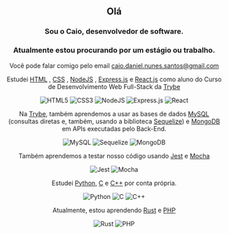 <div align="center">
          
## Olá

### Sou o Caio, desenvolvedor de software.

### Atualmente estou procurando por um estágio ou trabalho.

Você pode falar comigo pelo email caio.daniel.nunes.santos@gmail.com

Estudei [HTML](https://developer.mozilla.org/en-US/docs/Web/HTML)
, [CSS](https://developer.mozilla.org/en-US/docs/Web/CSS)
, [NodeJS](https://nodejs.org/) 
, [Express.js](https://expressjs.com/)
e  [React.js](https://reactjs.org/)
como aluno do Curso de Desenvolvimento Web Full-Stack da
[Trybe](https://www.credential.net/profile/caiodanielnunessantos488633/wallet)
     
![HTML5](https://img.shields.io/badge/html5-%23E34F26.svg?style=for-the-badge&logo=html5&logoColor=white)
![CSS3](https://img.shields.io/badge/css3-%231572B6.svg?style=for-the-badge&logo=css3&logoColor=white)
![NodeJS](https://img.shields.io/badge/node.js-6DA55F?style=for-the-badge&logo=node.js&logoColor=white)
![Express.js](https://img.shields.io/badge/express.js-%23404d59.svg?style=for-the-badge&logo=express&logoColor=%2361DAFB)
![React](https://img.shields.io/badge/react-%2320232a.svg?style=for-the-badge&logo=react&logoColor=%2361DAFB)

Na [Trybe](https://www.credential.net/profile/caiodanielnunessantos488633/wallet), também aprendemos
a usar as bases de dados [MySQL](https://www.mysql.com/)
(consultas diretas e, também, usando a biblioteca [Sequelize](https://sequelize.org/))
e [MongoDB](https://www.mongodb.com/) em APIs executadas pelo Back-End.

![MySQL](https://img.shields.io/badge/mysql-%2300f.svg?style=for-the-badge&logo=mysql&logoColor=white)
![Sequelize](https://img.shields.io/badge/Sequelize-52B0E7?style=for-the-badge&logo=Sequelize&logoColor=white)
![MongoDB](https://img.shields.io/badge/MongoDB-%234ea94b.svg?style=for-the-badge&logo=mongodb&logoColor=white)
          
Também aprendemos a testar nosso código usando [Jest](https://jestjs.io/) e [Mocha](https://mochajs.org/)
          
![Jest](https://img.shields.io/badge/-jest-%23C21325?style=for-the-badge&logo=jest&logoColor=white)
![Mocha](https://img.shields.io/badge/-mocha-%238D6748?style=for-the-badge&logo=mocha&logoColor=white)

Estudei
[Python](https://www.python.org/),
[C](https://www.iso.org/standard/74528.html)
e [C++](https://www.iso.org/standard/79358.html)
por conta própria.

![Python](https://img.shields.io/badge/python-3670A0?style=for-the-badge&logo=python&logoColor=ffdd54)
![C](https://img.shields.io/badge/c-%2300599C.svg?style=for-the-badge&logo=c&logoColor=white)
![C++](https://img.shields.io/badge/c++-%2300599C.svg?style=for-the-badge&logo=c%2B%2B&logoColor=white)

Atualmente, estou aprendendo [Rust](https://www.rust-lang.org/) e [PHP](https://www.php.net/)

![Rust](https://img.shields.io/badge/rust-%23000000.svg?style=for-the-badge&logo=rust&logoColor=white)
![PHP](https://img.shields.io/badge/php-%23777BB4.svg?style=for-the-badge&logo=php&logoColor=white)

</div>
